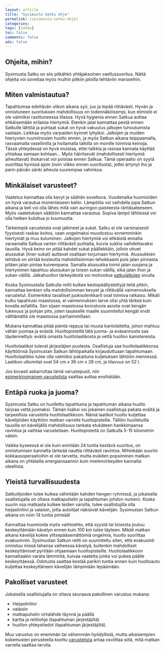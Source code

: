 ```yaml
--- 
layout: article 
title: "Sysimusta Satku ohje" 
permalink: /sysimusta-satku-ohje/ 
categories: 
tags: [satku]
toc: false 
comments: false 
ads: false 
--- 
```


Ohjeita, mihin?
---------------

Sysimusta Satku on siis pitkähkö yhtäjaksoinen vaellussuoritus. Näitä
ohjeita voi soveltaa myös muihin pitkiin jaloilla tehtäviin marsseihin.

Miten valmistautua?
-------------------

Tapahtumaa edeltävän viikon aikana syö, juo ja lepää riittävästi. Hyvän
ja onnistuneen suorituksen mahdollisuus on todennäköisempi, kun elimistö
ei ole valmiiksi rasittuneessa tilassa. Hyvä hygienia ennen Satkua
auttaa ehkäisemään erilaisia hiertymiä. Etenkin jalat kannattaa pestä
ennen Satkulle lähtöä ja puhtaat sukat on hyvä vakuutus jalkojen
tuhoutumista vastaan. Leikkaa myös varpaiden kynnet lyhyiksi. Jalkojen
ja muiden hiertyvien ruumiinosien huolto ennen, ja myös Satkun aikana
teippaamalla, rasvaamalla vaseliinilla ja hoitamalla talkilla on monille
toimivia keinoja. Tässä yhteydessä on hyvä muistaa, ettei talkkia ja
rasvaa kannata käyttää yhtaikaa samaan kohtaan... Myös häiritsevät
(mahdollisesti hiertymiä aiheuttavat) ihokarvat voi poistaa ennen
Satkua. Tämä operaatio on syytä suorittaa hyvissä ajoin (noin viikko
ennen suoritusta), jottei ärtynyt iho ja parin päivän sänki aiheuta
suurempaa vahinkoa.

Minkälaiset varusteet?
----------------------

Vaatetus kannattaa olla kevyt ja säähän soveltuva. Vuodenaika huomioiden
on hyvä varautua monenlaiseen keliin. Lämpötila voi vaihdella jopa
Satkun aikana ja keli voi olla lähes mitä vain auringon paisteesta
räntäsateeseen. Myös vaatetuksen säätöön kannattaa varautua. Sopiva
lämpö lähtiessä voi olla hetken kuluttua jo kuumuutta.

Tärkeimpiä varusteista ovat jalkineet ja sukat. Satku ei ole
varsinaisesti fyysisesti raskas koitos, vaan ongelmaksi muodostuu
ennemminkin hiertymät ja muu kuluminen. Jalkojen hiertymiä voi ehkäistä
ennalta varaamalla Satkua varten riittävästi puhtaita, kuivia sukkia
vaihdettavaksi tauoilla. Hyvä keino on pitää kahdet sukat päällekkäin,
jolloin ohuet alussukat (liner-sukat) auttavat osaltaan torjumaan
hiertymiä. Alussukkien tehtävä on siirtää kosteutta mahdollisimman
tehokkaasti pois jalan pinnasta pitäen jalan pintaa kuivempana. Samalla
alussukka toimii jalan suojana ja hiertyminen tapahtuu alussukan ja
toisen sukan välillä, eikä jalan ihon ja sukan välillä. Jalkahuollon
tärkeydestä voi motivoitua [satkujalkojen](satkujalat) sivulla.

Koska Sysimustalla Satkulla reitti kulkee kestopäällystettyjä teitä
pitkin, kannattaa kenkien olla mahdollisimman kevyet ja riittävällä
vaimennuksella varustetut. Esimerkiksi tavalliset juoksulenkkarit ovat
toimiva ratkaisu. Mikäli kulku tapahtuisi maastossa, ei vaimennuksen
tarve olisi yhtä tärkeä kuin kovalla asfaltilla. Sen sijaan maastossa
korostuvia asioita ovat kengän tukevuus ja pohjan pito, joten tasaiselle
maalle suunnitellut kengät eivät välttämättä ole maastossa
parhaimmillaan.

Mukana kannattaa pitää pientä reppua tai muuta kantolaitetta, johon
mahtuu vähän juomaa ja evästä. Huoltopisteillä tätä juoma- ja
eväsannosta saa täydennettyä: eväitä omasta huoltolaatikosta ja vettä
huollon kanistereista.

Huoltolaatikot tulevat järjestäjien puolesta. Osallistuja saa
huoltolaatikkonsa käyttöönsä Sysimustan Satkun lähtöpaikalla
kirjauduttuaan tapahtumaan. Huoltolaatikko tulee olla valmiiksi
pakattuna kuljetuksen lähtöön mennessä. Laatikon ulkomitat ovat 54 cm x
36 cm x 28 cm, ja tilavuus on 52 l.

Jos kovasti askarruttaa tämä varustepuoli, niin
[esimerkinomainen varustelista](sysimusta-satku-varustelistaesimerkki) saattaa
auttaa ensihätään.

Entäpä ruoka ja juoma?
----------------------

Sysimusta Satku on huollettu tapahtuma ja tapahtuman aikana huolto
tarjoaa vettä juomaksi. Tämän lisäksi voi jokainen osallistuja pakata
eväitä ja tarpeellisia varusteita huoltolaatikkoon. Nämä laatikot huolto
kuljettaa kävelijöiden käyttöön matkan varrelle huoltopisteille. Tällöin
huolletuilla tauoilla on kävelijällä mahdollisuus tankata etukäteen
hankkimaansa ravintoa ja vaihtaa varusteitaan. Huoltopisteitä on
Satkulla 5-15 kilometrin välein.

Vaikka kyseessä ei ole kuin enintään 24 tuntia kestävä suoritus, on
onnistumisen kannalta tärkeää nauttia riittävästi ravintoa. Mihinkään
suuriin kokkausoperaatioihin ei ole tarvetta, mutta eväiden popsiminen
matkan aikana on yhtälailla energiansaannin kuin mielenvirkeyden
kannalta oleellista.

Yleistä turvallisuudesta
------------------------

Satkuilijoiden tulee kulkea vähintään kahden hengen ryhmissä, ja
jokaisella osallistujalla on oltava matkapuhelin ja tapahtuman johdon
numero. Koska suurin osa matkasta kulkee teiden varsilla, tulee
osallistujilla olla heijastinliivi ja valaisin, jotta autoilijat
näkisivät kävelijän. Sysimustan Satkun aikana on noin 14 tuntia pimeää!

Kannattaa huomioida myös vaihtoehto, että syystä tai toisesta joutuu
keskeyttämään kävelyn ennen kuin 100 km tulee täyteen. Mikäli matkan
aikana kävelijä kokee ylitsepääsemättömiä ongelmia, huolto suorittaa
evakuoinnin. Sysimustan Satkun reitti on suunniteltu siten, että
evakuointi onnistuu missä tahansa vaiheessa kävelyä, kuitenkin
mahdolliset keskeyttämiset pyritään ohjaamaan huoltopisteille.
Huoltolaatikkoon kannattaakin varata lämmintä, kuivaa vaatetta jonka voi
pukea päälle keskeyttäessä. Odotusta saattaa kestää parikin tuntia ennen
kuin huoltoauto kuljettaa keskeyttäneen kävelijän lämpimään lepäämään.

Pakolliset varusteet
--------------------

Jokaisella osallistujalla on oltava seuraava pakollinen varustus mukana:

-   Heijastinliivi
-   valaisin
-   matkapuhelin virtalähde täynnä ja päällä
-   kartta ja reittiohje (tapahtuman järjestäjiltä)
-   huollon yhteystiedot (tapahtuman järjestäjiltä).

Muu varustus on enemmän tai vähemmän hyödyllistä, mutta aikaisempien
kokemusten perusteella
koottu [varustelista](sysimusta-satku-varustelistaesimerkki) antaa
osviittaa siitä, mitä matkan varrella saattaa tarvita.

